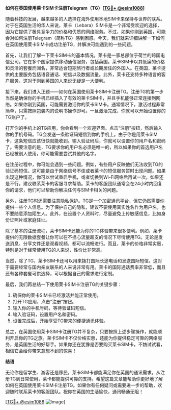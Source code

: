 **如何在英国使用莱卡SIM卡注册Telegram（TG）[[TG💪+ @esim1088](https://t.me/s/esim1088)]**

随着科技的发展，越来越多的人选择在海外使用本地SIM卡来保持与世界的联系。对于在英国生活的华人来说，莱卡（Lebara）SIM卡是一个非常受欢迎的选择，因为它提供了极具竞争力的价格和优质的网络服务。不过，如果你刚到英国，可能会对如何注册Telegram（简称TG）感到困惑。今天，我们就来详细讲解一下如何在英国使用莱卡SIM卡成功注册TG，并解决可能遇到的一些问题。

首先，让我们了解一下莱卡SIM卡的基本情况。莱卡是一家总部位于荷兰的跨国电信公司，它在多个国家提供移动通信服务，包括英国。莱卡SIM卡以其低廉的价格和灵活的套餐而闻名，非常适合短期旅行者或长期居住的外国人。在英国，莱卡提供的主要服务包括语音通话、短信以及数据流量。此外，莱卡还支持多种语言的客户服务，这对于刚到英国的人来说无疑是一大便利。

接下来，我们进入正题——如何在英国使用莱卡SIM卡注册TG。注册TG的第一步当然是确保你的手机已经插入了有效的莱卡SIM卡，并且手机能够正常连接到网络。如果你刚到英国，可能需要激活你的莱卡SIM卡。通常情况下，激活过程非常简单，只需按照包装内的说明书操作即可。一旦激活完成，你就可以开始设置你的TG账户了。

打开你的手机上的TG应用，你会看到一个欢迎界面。点击“注册”按钮，然后输入你的手机号码。TG会发送一条验证码短信到你的手机上。由于你是用莱卡SIM卡，这条短信应该很快就能收到。输入验证码后，你就可以设置你的用户名和密码了。需要注意的是，TG要求你的用户名必须是唯一的，所以如果你的首选用户名已经被别人使用，你可能需要尝试其他的名字。

在注册过程中，你可能会遇到一些问题。例如，有些用户反映他们无法收到TG的验证码短信。这可能是由于网络信号不佳或者莱卡的短信服务暂时出现问题。如果出现这种情况，你可以尝试重启手机，或者切换到Wi-Fi网络后再试一次。如果还是不行，建议联系莱卡的客服寻求帮助。莱卡的客服团队通常会在24小时内回复你的请求，他们可以帮助你解决任何与SIM卡相关的问题。

另外，注册TG时还需要注意隐私保护。TG是一个加密通讯平台，但它仍然需要你提供一些个人信息。为了保护自己的隐私，建议不要使用真实姓名作为用户名，也不要随意添加陌生人。此外，在设置个人资料时，尽量避免上传敏感信息，比如身份证照片或家庭住址。

除了基本的注册流程，莱卡SIM卡还能为你的TG体验带来很多便利。例如，莱卡提供的无限数据套餐让你可以在不担心流量超支的情况下尽情使用TG。无论是发送消息、分享文件还是观看视频，都可以流畅进行。而且，莱卡的价格非常实惠，特别是对于经常使用TG的人来说，性价比非常高。

当然，除了TG，莱卡SIM卡还可以用来拨打国际长途电话和发送国际短信。这对于需要经常与国内亲友联系的人来说非常有用。莱卡的国际通话费率非常低，而且还有各种套餐可供选择，可以根据自己的需求进行定制。

最后，我们再总结一下使用莱卡SIM卡注册TG的关键步骤：

1. 确保你的莱卡SIM卡已经激活并能正常使用。
2. 打开TG应用，点击“注册”按钮。
3. 输入你的手机号码，等待验证码短信。
4. 输入验证码，设置用户名和密码。
5. 设置完成后，开始享受TG带来的便捷通讯体验。

总之，在英国使用莱卡SIM卡注册TG并不复杂，只要按照上述步骤操作，就能顺利开启你的TG之旅。莱卡SIM卡不仅价格实惠，还能为你提供稳定可靠的网络服务，是英国生活的好帮手。如果你还在犹豫是否要购买莱卡SIM卡，不妨试试看，相信它会给你带来意想不到的惊喜！

**结语**

无论你是留学生、游客还是移民，莱卡SIM卡都能满足你在英国的通讯需求。从注册TG到日常使用，莱卡都能提供可靠的支持。希望这篇文章能帮助你更好地了解如何在英国使用莱卡SIM卡注册TG。如果你有任何疑问或需要进一步的帮助，欢迎随时联系莱卡的客服团队。祝你在英国的生活愉快，通讯畅通无阻！

[[TG💪+ @esim1088](https://t.me/s/esim1088) ![Image](https://i.postimg.cc/4NQfJmqS/Snipaste-2025-05-13-00-14-12.png)]